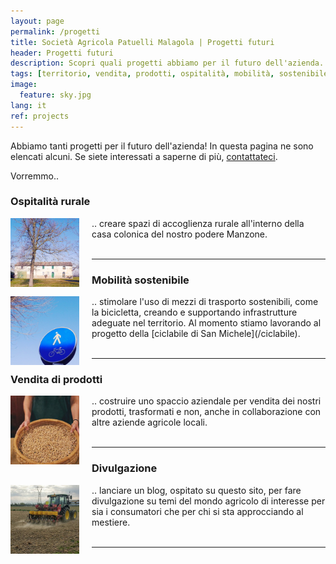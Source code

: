 ```yaml
---
layout: page
permalink: /progetti
title: Società Agricola Patuelli Malagola | Progetti futuri
header: Progetti futuri
description: Scopri quali progetti abbiamo per il futuro dell'azienda.
tags: [territorio, vendita, prodotti, ospitalità, mobilità, sostenibile, sostenibilità, bicicletta, divulgazione, blog, azienda, agricola, Ravenna, Emilia-Romagna, San Michele]
image:
  feature: sky.jpg
lang: it
ref: projects
---
```


Abbiamo tanti progetti per il futuro dell'azienda! In questa pagina ne sono elencati alcuni. Se siete interessati a saperne di più, [contattateci](/contatti).  

Vorremmo..

### Ospitalità rurale    
<img src="/images/casacolonica.jpg" style="width:110px;height:110px;margin:0px 20px 0px 0px" align="left"> 
.. creare spazi di accoglienza rurale all'interno della casa colonica del nostro podere Manzone.  
<br/><br/>  

---

### Mobilità sostenibile     
<img src="/images/segnaleciclabile.jpg" style="width:110px;height:110px;margin:0px 20px 0px 0px" align="left"> 
.. stimolare l'uso di mezzi di trasporto sostenibili, come la bicicletta, creando e supportando infrastrutture adeguate nel territorio. Al momento stiamo lavorando al progetto della [ciclabile di San Michele](/ciclabile).
<br/><br/> 

---

### Vendita di prodotti    
<img src="/images/sellproduce.jpg" style="width:110px;height:110px;margin:0px 20px 0px 0px" align="left"> 
.. costruire uno spaccio aziendale per vendita dei nostri prodotti, trasformati e non, anche in collaborazione con altre aziende agricole locali.
<br/><br/>  

---

### Divulgazione   
<img src="/images/semina.jpg" style="width:110px;height:110px;margin:0px 20px 0px 0px" align="left"> 
.. lanciare un blog, ospitato su questo sito, per fare divulgazione su temi del mondo agricolo di interesse per sia i consumatori che per chi si sta approcciando al mestiere.
<br/><br/> 

---
